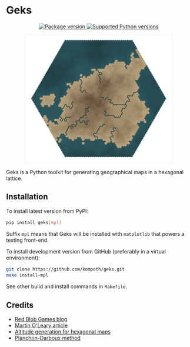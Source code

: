 # Geks

<p align="center">
    <a href="https://pypi.org/project/geks" target="_blank">
        <img src="https://img.shields.io/pypi/v/geks" alt="Package version">
    </a>
    <a href="https://pypi.org/project/geks" target="_blank">
        <img src="https://img.shields.io/pypi/pyversions/geks.svg" alt="Supported Python versions">
    </a> 
</p>
<p align="center">
    <img src="https://raw.githubusercontent.com/kompoth/geks/main/img/example.png" width="400">
</p>

Geks is a Python toolkit for generating geographical maps in a hexagonal lattice.

## Installation

To install latest version from PyPI:
```bash
pip install geks[mpl]
```
Suffix `mpl` means that Geks will be installed with `matplotlib` that powers a
testing front-end.

To install development version from GitHub (preferably in a virtual environment):
```bash
git clone https://github.com/kompoth/geks.git
make install-mpl
```
See other build and install commands in `Makefile`.

## Credits

- [Red Blob Games blog](https://www.redblobgames.com/)
- [Martin O'Leary article](https://mewo2.com/notes/terrain/)
- [Altitude generation for hexagonal maps](https://github.com/generesque/hexmap)
- [Planchon-Darboux method](https://www.researchgate.net/publication/240407597_A_fast_simple_and_versatile_algorithm_to_fill_the_depressions_of_digital_elevation_models)
